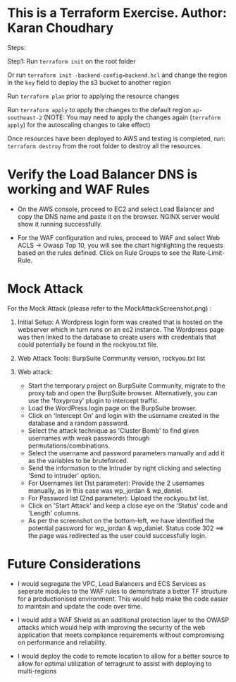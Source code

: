 # This is a Terraform Exercise. Author: Karan Choudhary

Steps:

Step1: Run `terraform init` on the root folder

Or run `terraform init -backend-config=backend.hcl` and change the region in the `key` field to deploy the s3 bucket to another region

Run `terraform plan` prior to applying the resource changes

Run `terraform apply` to apply the changes to the default region `ap-southeast-2` (NOTE: You may need to apply the changes again (`terraform apply`) for the autoscaling changes to take effect)

Once resources have been deployed to AWS and testing is completed, run: `terraform destroy` from the root folder to destroy all the resources.


# Verify the Load Balancer DNS is working and WAF Rules

- On the AWS console, proceed to EC2 and select Load Balancer and copy the DNS name and paste it on the browser. NGINX server would show it running successfully.

- For the WAF configuration and rules, proceed to WAF and select Web ACLS -> Owasp Top 10, you will see the chart highlighting the requests based on the rules defined. Click on Rule Groups to see the Rate-Limit-Rule.

# Mock Attack

For the Mock Attack (please refer to the MockAttackScreenshot.png) :

1. Initial Setup: A Wordpress login form was created that is hosted on the webserver which in turn runs on an ec2 instance. The Wordpress page was then linked to the database to create users with credentials that could potentially be found in the rockyou.txt file.

2. Web Attack Tools: BurpSuite Community version, rockyou.txt list

3. Web attack: 

    - Start the temporary project on BurpSuite Community, migrate to the proxy tab and open the BurpSuite browser. Alternatively, you can use the 'foxyproxy' plugin to intercept traffic.
    - Load the WordPress login page on the BurpSuite browser. 
    - Click on 'Intercept On' and login with the username created in the database and a random password. 
    - Select the attack technique as 'Cluster Bomb' to find given usernames with weak passwords through permutations/combinations.
    - Select the username and password parameters manually and add it as the variables to be bruteforced.
    - Send the information to the Intruder by right clicking and selecting 'Send to intruder' option.
    - For Usernames list (1st parameter): Provide the 2 usernames manually, as in this case was wp_jordan & wp_daniel.
    - For Password list (2nd parameter): Upload the rockyou.txt list.
    - Click on 'Start Attack' and keep a close eye on the 'Status' code and 'Length' columns.
    - As per the screenshot on the bottom-left, we have identified the potential password for wp_jordan & wp_daniel.
      Status code 302 ==> the page was redirected as the user could successfully login.


# Future Considerations

- I would segregate the VPC, Load Balancers and ECS Services as seperate modules to the WAF rules to demonstrate a better TF structure for a productionised environment. This would help make the code easier to maintain and update the code over time.

- I would add a WAF Shield as an additional protection layer to the OWASP attacks which would help with improving the security of the web application that meets compliance requirements without compromising on performance and reliability.

- I would deploy the code to remote location to allow for a better source to allow for optimal utilization of terragrunt to assist with deploying to multi-regions
